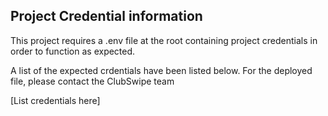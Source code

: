 ## Project Credential information
This project requires a .env file at the root containing project credentials in order to function as expected.

A list of the expected crdentials have been listed below. For the deployed file, please contact the ClubSwipe team

[List credentials here]